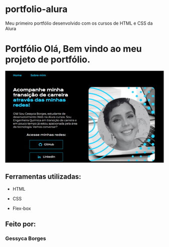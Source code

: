 # portfolio-alura
Meu primeiro portfólio desenvolvido com os cursos de HTML e CSS da Alura

# Portfólio Olá, Bem vindo ao meu projeto de portfólio.

![image](https://raw.githubusercontent.com/GessycaBorges/portfolio-alura/main/assets/ImagemPortfolio.png)

## Ferramentas utilizadas:

* HTML

* CSS

* Flex-box

## Feito por:

### Gessyca Borges

```
